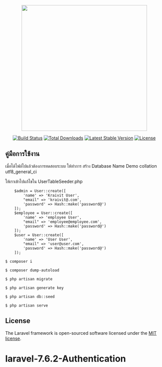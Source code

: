 <p align="center"><img src="https://res.cloudinary.com/dtfbvvkyp/image/upload/v1566331377/laravel-logolockup-cmyk-red.svg" width="400"></p>

<p align="center">
<a href="https://travis-ci.org/laravel/framework"><img src="https://travis-ci.org/laravel/framework.svg" alt="Build Status"></a>
<a href="https://packagist.org/packages/laravel/framework"><img src="https://poser.pugx.org/laravel/framework/d/total.svg" alt="Total Downloads"></a>
<a href="https://packagist.org/packages/laravel/framework"><img src="https://poser.pugx.org/laravel/framework/v/stable.svg" alt="Latest Stable Version"></a>
<a href="https://packagist.org/packages/laravel/framework"><img src="https://poser.pugx.org/laravel/framework/license.svg" alt="License"></a>
</p>

## คู่มือการใช้งาน

เมื่อได้ไฟล์ไปแล้วต้องการทดสอบระบบ ให้ทำการ สร้าง Database Name Demo collation utf8_general_ci


ให้เราเข้าไปแก้ไขใน UserTableSeeder.php

        $admin = User::create([
            'name' => 'Kraivit User',
            "email" => 'kraivit@.com',
            'password' => Hash::make('password@')
        ]);
        $employee = User::create([
            'name' => 'employee User',
            "email" => 'employee@employee.com',
            'password' => Hash::make('password@')
        ]);
        $user = User::create([
            'name' => 'User User',
            "email" => 'user@user.com',
            'password' => Hash::make('password@')
        ]);
        
```
$ composer i
```

```
$ composer dump-autoload
```

```
$ php artisan migrate
```

```
$ php artisan generate key
```

```
$ php artisan db::seed
```

```
$ php artisan serve
```


## License

The Laravel framework is open-sourced software licensed under the [MIT license](https://opensource.org/licenses/MIT).
# laravel-7.6.2-Authentication
